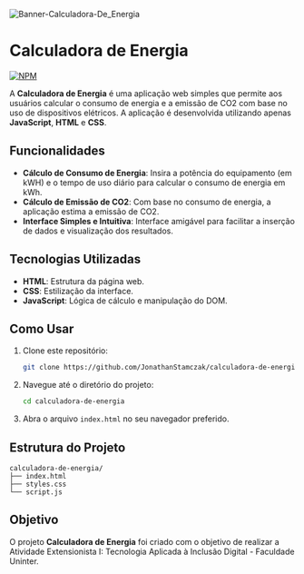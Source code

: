![Banner-Calculadora-De_Energia](https://github.com/user-attachments/assets/6394c6e1-0417-492f-9301-f09e1e89b56a)

# Calculadora de Energia

[![NPM](https://img.shields.io/npm/l/css)](https://github.com/JonathanStamczak/calculadora-de-energia/blob/main/LICENSE) 

A **Calculadora de Energia** é uma aplicação web simples que permite aos usuários calcular o consumo de energia e a emissão de CO2 com base no uso de dispositivos elétricos. A aplicação é desenvolvida utilizando apenas **JavaScript**, **HTML** e **CSS**.

## Funcionalidades

- **Cálculo de Consumo de Energia**: Insira a potência do equipamento (em kWH) e o tempo de uso diário para calcular o consumo de energia em kWh.
- **Cálculo de Emissão de CO2**: Com base no consumo de energia, a aplicação estima a emissão de CO2.
- **Interface Simples e Intuitiva**: Interface amigável para facilitar a inserção de dados e visualização dos resultados.

## Tecnologias Utilizadas

- **HTML**: Estrutura da página web.
- **CSS**: Estilização da interface.
- **JavaScript**: Lógica de cálculo e manipulação do DOM.

## Como Usar

1. Clone este repositório:
    ```bash
    git clone https://github.com/JonathanStamczak/calculadora-de-energia.git
    ```
2. Navegue até o diretório do projeto:
    ```bash
    cd calculadora-de-energia
    ```
3. Abra o arquivo `index.html` no seu navegador preferido.

## Estrutura do Projeto

```plaintext
calculadora-de-energia/
├── index.html
├── styles.css
└── script.js
 ```
## Objetivo

O projeto **Calculadora de Energia** foi criado com o objetivo de realizar a Atividade Extensionista I: Tecnologia Aplicada à Inclusão Digital - Faculdade Uninter.
